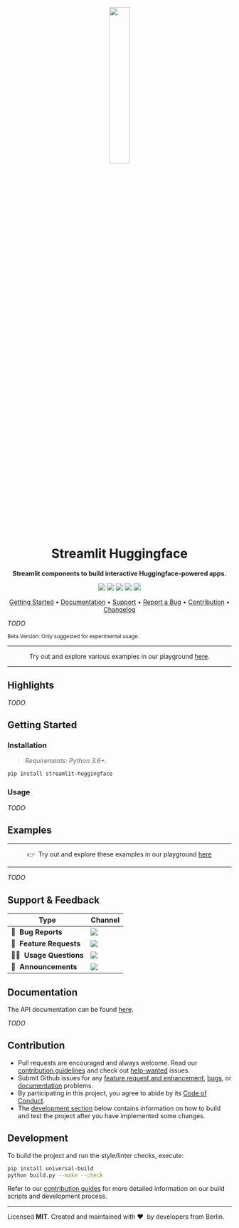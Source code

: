 <!-- markdownlint-disable MD033 MD041 -->
<p align="center">
<img width="30%" src="https://raw.githubusercontent.com/lukasmasuch/streamlit-huggingface/main/docs/images/logo.png"/>
</p>

<h1 align="center">
    Streamlit Huggingface
</h1>

<p align="center">
    <strong>Streamlit components to build interactive Huggingface-powered apps.</strong>
</p>


<p align="center">
    <a href="https://pypi.org/project/streamlit-huggingface/" title="PyPi Version"><img src="https://img.shields.io/pypi/v/streamlit-huggingface?color=green&style=flat"></a>
    <a href="https://pypi.org/project/streamlit-huggingface/" title="Python Version"><img src="https://img.shields.io/badge/Python-3.6%2B-blue&style=flat"></a>
    <a href="https://github.com/lukasmasuch/streamlit-huggingface/blob/main/LICENSE" title="Project License"><img src="https://img.shields.io/badge/License-MIT-green.svg"></a>
    <a href="https://github.com/lukasmasuch/streamlit-huggingface/actions?query=workflow%3Abuild-pipeline" title="Build status"><img src="https://img.shields.io/github/workflow/status/lukasmasuch/streamlit-huggingface/build-pipeline?style=flat"></a>
    <a href="https://twitter.com/lukasmasuch" title="Follow on Twitter"><img src="https://img.shields.io/twitter/follow/lukasmasuch.svg?style=social&label=Follow"></a>
</p>

<p align="center">
  <a href="#getting-started">Getting Started</a> •
  <a href="#documentation">Documentation</a> •
  <a href="#support--feedback">Support</a> •
  <a href="https://github.com/lukasmasuch/streamlit-huggingface/issues/new?labels=bug&template=01_bug-report.md">Report a Bug</a> •
  <a href="#contribution">Contribution</a> •
  <a href="https://github.com/lukasmasuch/streamlit-huggingface/releases">Changelog</a>
</p>

_TODO_

<sup>Beta Version: Only suggested for experimental usage.</sup>

---

<p align="center">
     Try out and explore various examples in our playground <a href="https://share.streamlit.io/lukasmasuch/streamlit-huggingface/main/playground/playground_app.py">here</a>.
</p>

---

## Highlights

_TODO_

## Getting Started

### Installation

> _Requirements: Python 3.6+._

```bash
pip install streamlit-huggingface
```

### Usage

_TODO_

## Examples

---

<p align="center">
     👉&nbsp; Try out and explore these examples in our playground <a href="https://share.streamlit.io/lukasmasuch/streamlit-huggingface/main/playground/playground_app.py">here</a>
</p>

---

_TODO_

## Support & Feedback

| Type                     | Channel                                              |
| ------------------------ | ------------------------------------------------------ |
| 🚨&nbsp; **Bug Reports**       | <a href="https://github.com/lukasmasuch/streamlit-huggingface/issues?utf8=%E2%9C%93&q=is%3Aopen+is%3Aissue+label%3Abug+sort%3Areactions-%2B1-desc+" title="Open Bug Report"><img src="https://img.shields.io/github/issues/lukasmasuch/streamlit-huggingface/bug.svg?label=bug"></a>                                 |
| 🎁&nbsp; **Feature Requests**  | <a href="https://github.com/lukasmasuch/streamlit-huggingface/issues?q=is%3Aopen+is%3Aissue+label%3Afeature+sort%3Areactions-%2B1-desc" title="Open Feature Request"><img src="https://img.shields.io/github/issues/lukasmasuch/streamlit-huggingface/feature.svg?label=feature%20request"></a>                                 |
| 👩‍💻&nbsp; **Usage Questions**   |  <a href="https://github.com/lukasmasuch/streamlit-huggingface/issues?q=is%3Aopen+is%3Aissue+label%3Asupport+sort%3Areactions-%2B1-desc" title="Open Support Request"> <img src="https://img.shields.io/github/issues/lukasmasuch/streamlit-huggingface/support.svg?label=support%20request"></a> |
| 📢&nbsp; **Announcements**  | <a href="https://twitter.com/lukasmasuch" title="Follow me on Twitter"><img src="https://img.shields.io/twitter/follow/lukasmasuch.svg?style=social&label=Follow"> |

## Documentation

The API documentation can be found [here](./docs).

_TODO_

## Contribution

- Pull requests are encouraged and always welcome. Read our [contribution guidelines](https://github.com/lukasmasuch/streamlit-huggingface/tree/main/CONTRIBUTING.md) and check out [help-wanted](https://github.com/lukasmasuch/streamlit-huggingface/issues?utf8=%E2%9C%93&q=is%3Aopen+is%3Aissue+label%3A"help+wanted"+sort%3Areactions-%2B1-desc+) issues.
- Submit Github issues for any [feature request and enhancement](https://github.com/lukasmasuch/streamlit-huggingface/issues/new?assignees=&labels=feature&template=02_feature-request.md&title=), [bugs](https://github.com/lukasmasuch/streamlit-huggingface/issues/new?assignees=&labels=bug&template=01_bug-report.md&title=), or [documentation](https://github.com/lukasmasuch/streamlit-huggingface/issues/new?assignees=&labels=documentation&template=03_documentation.md&title=) problems.
- By participating in this project, you agree to abide by its [Code of Conduct](https://github.com/lukasmasuch/streamlit-huggingface/blob/main/.github/CODE_OF_CONDUCT.md).
- The [development section](#development) below contains information on how to build and test the project after you have implemented some changes.

## Development

To build the project and run the style/linter checks, execute:

```bash
pip install universal-build
python build.py --make --check
```

Refer to our [contribution guides](https://github.com/lukasmasuch/streamlit-huggingface/blob/main/CONTRIBUTING.md#development-instructions) for more detailed information on our build scripts and development process.

---

Licensed **MIT**. Created and maintained with ❤️&nbsp; by developers from Berlin.
